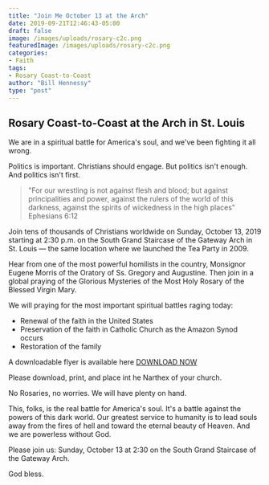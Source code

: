 ```yaml
---
title: "Join Me October 13 at the Arch"
date: 2019-09-21T12:46:43-05:00
draft: false
image: /images/uploads/rosary-c2c.png
featuredImage: /images/uploads/rosary-c2c.png
categories:
- Faith
tags:
- Rosary Coast-to-Coast
author: "Bill Hennessy"
type: "post"
---
```


## Rosary Coast-to-Coast at the Arch in St. Louis

We are in a spiritual battle for America's soul, and we've been fighting it all wrong.

Politics is important. Christians should engage. But politics isn't enough. And politics isn't first. 

> "For our wrestling is not against flesh and blood; but against principalities and power, against the rulers of the world of this darkness, against the spirits of wickedness in the high places" Ephesians 6:12

Join tens of thousands of Christians worldwide on Sunday, October 13, 2019 starting at 2:30 p.m. on the South Grand Staircase of the Gateway Arch in St. Louis — the same location where we launched the Tea Party in 2009. 

Hear from one of the most powerful homilists in the country, Monsignor Eugene Morris of the Oratory of Ss. Gregory and Augustine. Then join in a global praying of the Glorious Mysteries of the Most Holy Rosary of the Blessed Virgin Mary.

We will praying for the most important spiritual battles raging today:

- Renewal of the faith in the United States
- Preservation of the faith in Catholic Church as the Amazon Synod occurs
- Restoration of the family

A downloadable flyer is available here [DOWNLOAD NOW](/images/ST-LOUIS-ROSARY-2019.pdf)

Please download, print, and place int he Narthex of your church.

No Rosaries, no worries. We will have plenty on hand. 

This, folks, is the real battle for America's soul. It's a battle against the powers of this dark world. Our greatest service to humanity is to lead souls away from the fires of hell and toward the eternal beauty of Heaven. And we are powerless without God. 

Please join us:
Sunday, October 13 at 2:30 on the South Grand Staircase of the Gateway Arch.

God bless.